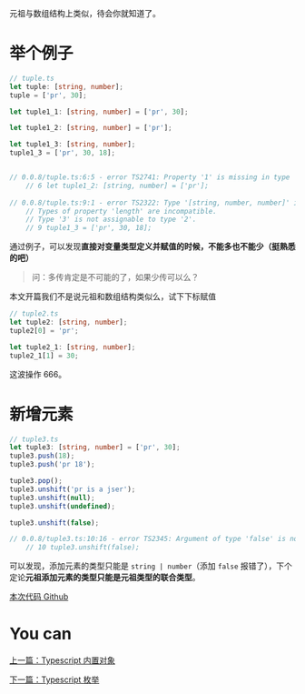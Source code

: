 元祖与数组结构上类似，待会你就知道了。

# 举个例子

```typescript
// tuple.ts
let tuple: [string, number];
tuple = ['pr', 30];

let tuple1_1: [string, number] = ['pr', 30];

let tuple1_2: [string, number] = ['pr'];

let tuple1_3: [string, number];
tuple1_3 = ['pr', 30, 18];


// 0.0.8/tuple.ts:6:5 - error TS2741: Property '1' is missing in type '[string]' but required in type '[string, number]'.
    // 6 let tuple1_2: [string, number] = ['pr'];
     
// 0.0.8/tuple.ts:9:1 - error TS2322: Type '[string, number, number]' is not assignable to type '[string, number]'.
    // Types of property 'length' are incompatible.
    // Type '3' is not assignable to type '2'.
    // 9 tuple1_3 = ['pr', 30, 18];
```

通过例子，可以发现**直接对变量类型定义并赋值的时候，不能多也不能少（挺熟悉的吧）**

> 问：多传肯定是不可能的了，如果少传可以么？

本文开篇我们不是说元祖和数组结构类似么，试下下标赋值

```typescript
// tuple2.ts
let tuple2: [string, number];
tuple2[0] = 'pr';

let tuple2_1: [string, number];
tuple2_1[1] = 30;
```

这波操作 666。

# 新增元素

```typescript
// tuple3.ts
let tuple3: [string, number] = ['pr', 30];
tuple3.push(18);
tuple3.push('pr 18');

tuple3.pop();
tuple3.unshift('pr is a jser');
tuple3.unshift(null);
tuple3.unshift(undefined);

tuple3.unshift(false);

// 0.0.8/tuple3.ts:10:16 - error TS2345: Argument of type 'false' is not assignable to parameter of type 'string | number'.
    // 10 tuple3.unshift(false);
```

可以发现，添加元素的类型只能是 `string | number`（添加 `false` 报错了），下个定论**元祖添加元素的类型只能是元祖类型的联合类型**。


[本次代码 Github](https://github.com/ruizhengyun/typescript-note/tree/feature_v0.0.8_20190626/notes/0.0.8)


# You can

[上一篇：Typescript 内置对象](../basic/built_in_objects.md)

[下一篇：Typescript 枚举](./enum.md)
